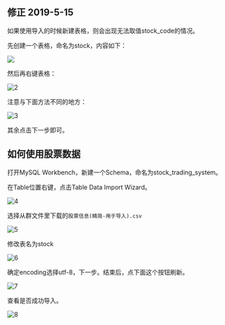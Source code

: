 ## 修正 2019-5-15

如果使用导入的时候新建表格，则会出现无法取值stock_code的情况。

先创建一个表格，命名为stock，内容如下：

![](https://cdn.sinaimg.cn.52ecy.cn/large/005BYqpggy1g322us7skrj30o404ydgr.jpg)

然后再右键表格：

![2](https://imgchr.com/i/ETvIaT)

注意与下面方法不同的地方：

![3](https://imgchr.com/i/ETvcGQ)

其余点击下一步即可。



## 如何使用股票数据

打开MySQL Workbench，新建一个Schema，命名为stock_trading_system。

在Table位置右键，点击Table Data Import Wizard。

![4](https://imgchr.com/i/ETvhq0)

选择从群文件里下载的`股票信息(精简-用于导入).csv`

![5](https://imgchr.com/i/ETv2xs)

修改表名为stock

![6](https://imgchr.com/i/ETvg2j)

确定encoding选择utf-8，下一步。结束后，点下面这个按钮刷新。

![7](https://imgchr.com/i/ETvWMn)

查看是否成功导入。

![8](https://imgchr.com/i/ETvfrq)













